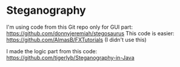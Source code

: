 # Steganography

I'm using code from this Git repo only for GUI part:  https://github.com/donnyjeremiah/stegosaurus
This code is easier:  https://github.com/AlmasB/FXTutorials  (I didn't use this)

I made the logic part  from this code: https://github.com/tigerlyb/Steganography-in-Java
